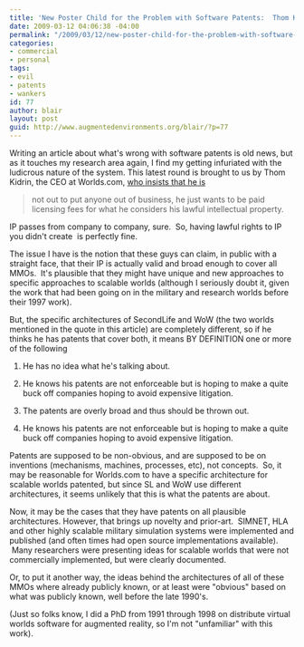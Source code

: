 ```yaml
---
title: 'New Poster Child for the Problem with Software Patents:  Thom Kidrin'
date: 2009-03-12 04:06:38 -04:00
permalink: "/2009/03/12/new-poster-child-for-the-problem-with-software-patents-thom-kidrin/"
categories:
- commercial
- personal
tags:
- evil
- patents
- wankers
id: 77
author: blair
layout: post
guid: http://www.augmentedenvironments.org/blair/?p=77
---
```


Writing an article about what's wrong with software patents is old news, but as it touches my research area again, I find my getting infuriated with the ludicrous nature of the system.  This latest round is brought to us by Thom Kidrin, the CEO at Worlds.com, [who insists that he is](http://www.businessinsider.com/worldscom-ceo-were-absolutely-going-to-sue-second-life-and-world-of-warcraft-2009-3)

>not out to put anyone out of business, he just wants to be paid licensing fees for what he considers his lawful intellectual property.


IP passes from company to company, sure.  So, having lawful rights to IP you didn't create  is perfectly fine.

The issue I have is the notion that these guys can claim, in public with a straight face, that their IP is actually valid and broad enough to cover all MMOs.  It's plausible that they might have unique and new approaches to specific approaches to scalable worlds (although I seriously doubt it, given the work that had been going on in the military and research worlds before their 1997 work).

But, the specific architectures of SecondLife and WoW (the two worlds mentioned in the quote in this article) are completely different, so if he thinks he has patents that cover both, it means BY DEFINITION one or more of the following

  1. He has no idea what he's talking about.
	
  2. He knows his patents are not enforceable but is hoping to make a quite buck off companies hoping to avoid expensive litigation.
	
  3. The patents are overly broad and thus should be thrown out.
	
  4. He knows his patents are not enforceable but is hoping to make a quite buck off companies hoping to avoid expensive litigation.

Patents are supposed to be non-obvious, and are supposed to be on inventions (mechanisms, machines, processes, etc), not concepts.  So, it may be reasonable for Worlds.com to have a specific architecture for scalable worlds patented, but since SL and WoW use different architectures, it seems unlikely that this is what the patents are about.  

Now, it may be the cases that they have patents on all plausible architectures. However, that brings up novelty and prior-art.  SIMNET, HLA and other highly scalable military simulation systems were implemented and published (and often times had open source implementations available).  Many researchers were presenting ideas for scalable worlds that were not commercially implemented, but were clearly documented.  

Or, to put it another way, the ideas behind the architectures of all of these MMOs where already publicly known, or at least were "obvious" based on what was publicly known, well before the late 1990's.

(Just so folks know, I did a PhD from 1991 through 1998 on distribute virtual worlds software for augmented reality, so I'm not "unfamiliar" with this work).
